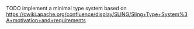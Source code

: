 TODO implement a minimal type system based on
https://cwiki.apache.org/confluence/display/SLING/Sling+Type+System%3A+motivation+and+requirements
